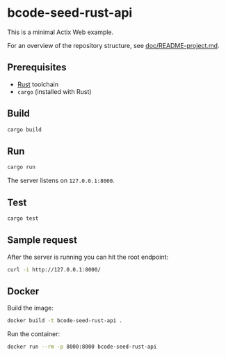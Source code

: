 # bcode-seed-rust-api

This is a minimal Actix Web example.

For an overview of the repository structure, see [doc/README-project.md](doc/README-project.md).

## Prerequisites

- [Rust](https://www.rust-lang.org/tools/install) toolchain
- `cargo` (installed with Rust)

## Build

```bash
cargo build
```

## Run

```bash
cargo run
```

The server listens on `127.0.0.1:8000`.

## Test

```bash
cargo test
```

## Sample request

After the server is running you can hit the root endpoint:

```bash
curl -i http://127.0.0.1:8000/
```

## Docker

Build the image:

```bash
docker build -t bcode-seed-rust-api .
```

Run the container:

```bash
docker run --rm -p 8000:8000 bcode-seed-rust-api
```

